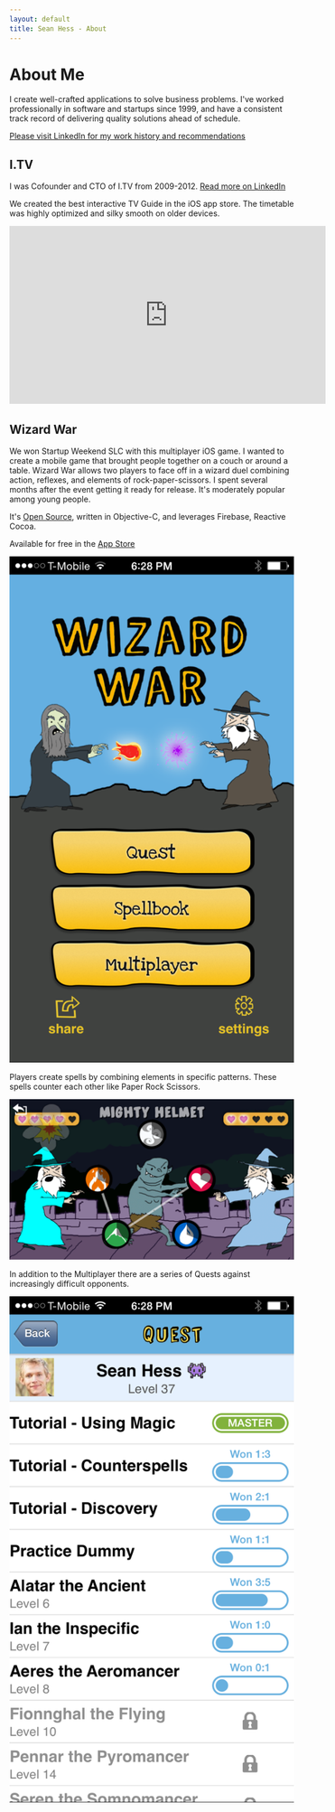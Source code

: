 ```yaml
---
layout: default
title: Sean Hess - About
---
```


About Me
========

I create well-crafted applications to solve business problems. I've worked professionally in software and startups since 1999, and have a consistent track record of delivering quality solutions ahead of schedule.

[Please visit LinkedIn for my work history and recommendations](https://www.linkedin.com/in/seanhess)

I.TV
-----------------------------------------------------------------

I was Cofounder and CTO of I.TV from 2009-2012. [Read more on LinkedIn](https://www.linkedin.com/in/seanhess#experience-101774237)

We created the best interactive TV Guide in the iOS app store. The timetable was highly optimized and silky smooth on older devices.

<iframe width="560" height="315" src="https://www.youtube.com/embed/I4EXlmRrHT4" frameborder="0" allowfullscreen></iframe>

Wizard War
----------

We won Startup Weekend SLC with this multiplayer iOS game. I wanted to create a mobile game that brought people together on a couch or around a table. Wizard War allows two players to face off in a wizard duel combining action, reflexes, and elements of rock-paper-scissors. I spent several months after the event getting it ready for release. It's moderately popular among young people.

It's [Open Source](https://github.com/seanhess/wizardwar#wizard-war), written in Objective-C, and leverages Firebase, Reactive Cocoa.

Available for free in the [App Store](http://appstore.com/wizardwar)

![Main Menu](./images/wizard-menu-1.png)

Players create spells by combining elements in specific patterns. These spells counter each other like Paper Rock Scissors.

![Battle](./images/wizard-battle-2.png)

In addition to the Multiplayer there are a series of Quests against increasingly difficult opponents.

![Quest](./images/wizard-quests-3.png)

